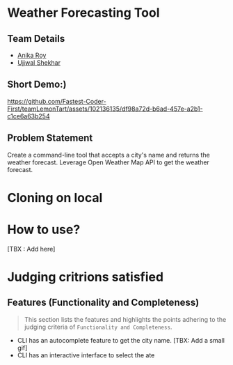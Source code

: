 # Weather Forecasting Tool
## Team Details
- [Anika Roy](https://www.linkedin.com/in/anika-roy-210379223/)
- [Ujjwal Shekhar](https://www.linkedin.com/in/ujjwal-shekhar-iiith/)

## Short Demo:)

https://github.com/Fastest-Coder-First/teamLemonTart/assets/102136135/df98a72d-b6ad-457e-a2b1-c1ce6a63b254


## Problem Statement
Create a command-line tool that accepts a city's name and returns the weather forecast. Leverage Open Weather Map API to get the weather forecast.

# Cloning on local



# How to use?
[TBX : Add here]

# Judging critrions satisfied
## Features (Functionality and Completeness)
> This section lists the features and highlights the points adhering to the judging criteria of `Functionality and Completeness`.

- CLI has an autocomplete feature to get the city name.
[TBX: Add a small gif]
- CLI has an interactive interface to select the ate 
